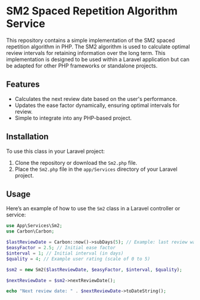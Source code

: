 
# SM2 Spaced Repetition Algorithm Service

This repository contains a simple implementation of the SM2 spaced repetition algorithm in PHP. The SM2 algorithm is used to calculate optimal review intervals for retaining information over the long term. This implementation is designed to be used within a Laravel application but can be adapted for other PHP frameworks or standalone projects.

## Features

- Calculates the next review date based on the user's performance.
- Updates the ease factor dynamically, ensuring optimal intervals for review.
- Simple to integrate into any PHP-based project.

## Installation

To use this class in your Laravel project:

1. Clone the repository or download the `Sm2.php` file.
2. Place the `Sm2.php` file in the `app/Services` directory of your Laravel project.

## Usage

Here’s an example of how to use the `Sm2` class in a Laravel controller or service:

```php
use App\Services\Sm2;
use Carbon\Carbon;

$lastReviewDate = Carbon::now()->subDays(5); // Example: last review was 5 days ago
$easyFactor = 2.5; // Initial ease factor
$interval = 1; // Initial interval (in days)
$quality = 4; // Example user rating (scale of 0 to 5)

$sm2 = new Sm2($lastReviewDate, $easyFactor, $interval, $quality);

$nextReviewDate = $sm2->nextReviewDate();

echo "Next review date: " . $nextReviewDate->toDateString();
